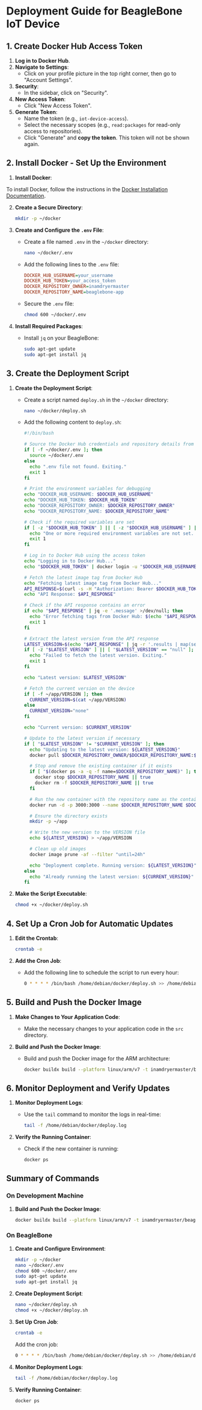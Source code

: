 # Deployment Guide for BeagleBone IoT Device

## 1. Create Docker Hub Access Token

1. **Log in to Docker Hub**.
2. **Navigate to Settings**:
   - Click on your profile picture in the top right corner, then go to "Account Settings".
3. **Security**:
   - In the sidebar, click on "Security".
4. **New Access Token**:
   - Click "New Access Token".
5. **Generate Token**:
   - Name the token (e.g., `iot-device-access`).
   - Select the necessary scopes (e.g., `read:packages` for read-only access to repositories).
   - Click "Generate" and **copy the token**. This token will not be shown again.

## 2. Install Docker - Set Up the Environment

1. **Install Docker**:

To install Docker, follow the instructions in the [Docker Installation Documentation](https://docs.docker.com/get-docker/).

2. **Create a Secure Directory**:

   ```sh
   mkdir -p ~/docker
   ```

3. **Create and Configure the `.env` File**:

   - Create a file named `.env` in the `~/docker` directory:
     ```sh
     nano ~/docker/.env
     ```
   - Add the following lines to the `.env` file:
     ```ini
     DOCKER_HUB_USERNAME=your_username
     DOCKER_HUB_TOKEN=your_access_token
     DOCKER_REPOSITORY_OWNER=inamdryermaster
     DOCKER_REPOSITORY_NAME=beaglebone-app
     ```
   - Secure the `.env` file:
     ```sh
     chmod 600 ~/docker/.env
     ```

4. **Install Required Packages**:
   - Install `jq` on your BeagleBone:
     ```sh
     sudo apt-get update
     sudo apt-get install jq
     ```

## 3. Create the Deployment Script

1. **Create the Deployment Script**:

   - Create a script named `deploy.sh` in the `~/docker` directory:
     ```sh
     nano ~/docker/deploy.sh
     ```
   - Add the following content to `deploy.sh`:

     ```sh
     #!/bin/bash

     # Source the Docker Hub credentials and repository details from the .env file
     if [ -f ~/docker/.env ]; then
       source ~/docker/.env
     else
       echo ".env file not found. Exiting."
       exit 1
     fi

     # Print the environment variables for debugging
     echo "DOCKER_HUB_USERNAME: $DOCKER_HUB_USERNAME"
     echo "DOCKER_HUB_TOKEN: $DOCKER_HUB_TOKEN"
     echo "DOCKER_REPOSITORY_OWNER: $DOCKER_REPOSITORY_OWNER"
     echo "DOCKER_REPOSITORY_NAME: $DOCKER_REPOSITORY_NAME"

     # Check if the required variables are set
     if [ -z "$DOCKER_HUB_TOKEN" ] || [ -z "$DOCKER_HUB_USERNAME" ] || [ -z "$DOCKER_REPOSITORY_OWNER" ] || [ -z "$DOCKER_REPOSITORY_NAME" ]; then
       echo "One or more required environment variables are not set. Exiting."
       exit 1
     fi

     # Log in to Docker Hub using the access token
     echo "Logging in to Docker Hub..."
     echo "$DOCKER_HUB_TOKEN" | docker login -u "$DOCKER_HUB_USERNAME" --password-stdin

     # Fetch the latest image tag from Docker Hub
     echo "Fetching latest image tag from Docker Hub..."
     API_RESPONSE=$(curl -s -H "Authorization: Bearer $DOCKER_HUB_TOKEN" "https://hub.docker.com/v2/repositories/$DOCKER_REPOSITORY_OWNER/$DOCKER_REPOSITORY_NAME/tags")
     echo "API Response: $API_RESPONSE"

     # Check if the API response contains an error
     if echo "$API_RESPONSE" | jq -e '.message' >/dev/null; then
       echo "Error fetching tags from Docker Hub: $(echo "$API_RESPONSE" | jq -r '.message')"
       exit 1
     fi

     # Extract the latest version from the API response
     LATEST_VERSION=$(echo "$API_RESPONSE" | jq -r '.results | map(select(.name != "latest")) | sort_by(.name) | last.name')
     if [ -z "$LATEST_VERSION" ] || [ "$LATEST_VERSION" == "null" ]; then
       echo "Failed to fetch the latest version. Exiting."
       exit 1
     fi

     echo "Latest version: $LATEST_VERSION"

     # Fetch the current version on the device
     if [ -f ~/app/VERSION ]; then
       CURRENT_VERSION=$(cat ~/app/VERSION)
     else
       CURRENT_VERSION="none"
     fi

     echo "Current version: $CURRENT_VERSION"

     # Update to the latest version if necessary
     if [ "$LATEST_VERSION" != "$CURRENT_VERSION" ]; then
       echo "Updating to the latest version: ${LATEST_VERSION}"
       docker pull $DOCKER_REPOSITORY_OWNER/$DOCKER_REPOSITORY_NAME:${LATEST_VERSION}

       # Stop and remove the existing container if it exists
       if [ "$(docker ps -a -q -f name=$DOCKER_REPOSITORY_NAME)" ]; then
         docker stop $DOCKER_REPOSITORY_NAME || true
         docker rm -f $DOCKER_REPOSITORY_NAME || true
       fi

       # Run the new container with the repository name as the container name
       docker run -d -p 3000:3000 --name $DOCKER_REPOSITORY_NAME $DOCKER_REPOSITORY_OWNER/$DOCKER_REPOSITORY_NAME:${LATEST_VERSION}

       # Ensure the directory exists
       mkdir -p ~/app

       # Write the new version to the VERSION file
       echo ${LATEST_VERSION} > ~/app/VERSION

       # Clean up old images
       docker image prune -af --filter "until=24h"

       echo "Deployment complete. Running version: ${LATEST_VERSION}"
     else
       echo "Already running the latest version: ${CURRENT_VERSION}"
     fi
     ```

2. **Make the Script Executable**:
   ```sh
   chmod +x ~/docker/deploy.sh
   ```

## 4. Set Up a Cron Job for Automatic Updates

1. **Edit the Crontab**:

   ```sh
   crontab -e
   ```

2. **Add the Cron Job**:
   - Add the following line to schedule the script to run every hour:
     ```sh
     0 * * * * /bin/bash /home/debian/docker/deploy.sh >> /home/debian/docker/deploy.log 2>&1
     ```

## 5. Build and Push the Docker Image

1. **Make Changes to Your Application Code**:

   - Make the necessary changes to your application code in the `src` directory.

2. **Build and Push the Docker Image**:
   - Build and push the Docker image for the ARM architecture:
     ```sh
     docker buildx build --platform linux/arm/v7 -t inamdryermaster/beaglebone-app:v1.1 -t inamdryermaster/beaglebone-app:latest --push -f Dockerfile .
     ```

## 6. Monitor Deployment and Verify Updates

1. **Monitor Deployment Logs**:

   - Use the `tail` command to monitor the logs in real-time:
     ```sh
     tail -f /home/debian/docker/deploy.log
     ```

2. **Verify the Running Container**:
   - Check if the new container is running:
     ```sh
     docker ps
     ```

## Summary of Commands

### On Development Machine

1. **Build and Push the Docker Image**:
   ```sh
   docker buildx build --platform linux/arm/v7 -t inamdryermaster/beaglebone-app:v1.1 -t inamdryermaster/beaglebone-app:latest --push -f Dockerfile .
   ```

### On BeagleBone

1. **Create and Configure Environment**:

   ```sh
   mkdir -p ~/docker
   nano ~/docker/.env
   chmod 600 ~/docker/.env
   sudo apt-get update
   sudo apt-get install jq
   ```

2. **Create Deployment Script**:

   ```sh
   nano ~/docker/deploy.sh
   chmod +x ~/docker/deploy.sh
   ```

3. **Set Up Cron Job**:

   ```sh
   crontab -e
   ```

   Add the cron job:

   ```sh
   0 * * * * /bin/bash /home/debian/docker/deploy.sh >> /home/debian/docker/deploy.log 2>&1
   ```

4. **Monitor Deployment Logs**:

   ```sh
   tail -f /home/debian/docker/deploy.log
   ```

5. **Verify Running Container**:
   ```sh
   docker ps
   ```
